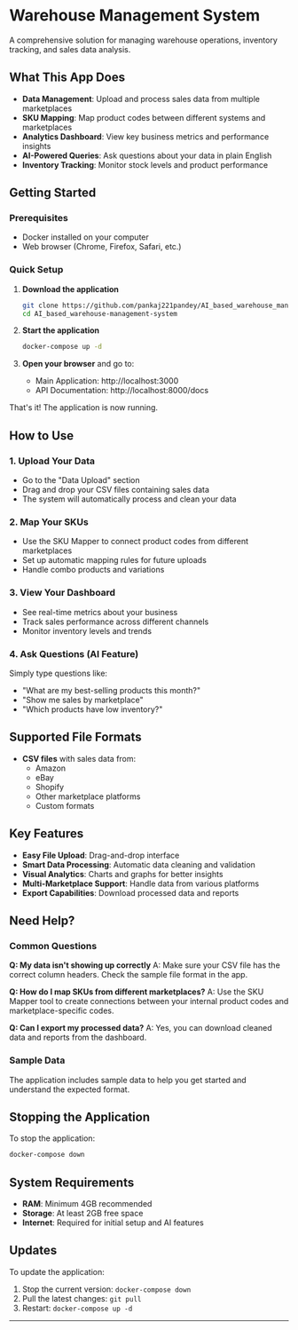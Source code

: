 # Warehouse Management System

A comprehensive solution for managing warehouse operations, inventory tracking, and sales data analysis.

## What This App Does

- **Data Management**: Upload and process sales data from multiple marketplaces
- **SKU Mapping**: Map product codes between different systems and marketplaces
- **Analytics Dashboard**: View key business metrics and performance insights
- **AI-Powered Queries**: Ask questions about your data in plain English
- **Inventory Tracking**: Monitor stock levels and product performance

## Getting Started

### Prerequisites
- Docker installed on your computer
- Web browser (Chrome, Firefox, Safari, etc.)

### Quick Setup

1. **Download the application**
   ```bash
   git clone https://github.com/pankaj221pandey/AI_based_warehouse_management_system.git
   cd AI_based_warehouse-management-system
   ```

2. **Start the application**
   ```bash
   docker-compose up -d
   ```
   
3. **Open your browser** and go to:
   - Main Application: http://localhost:3000
   - API Documentation: http://localhost:8000/docs

That's it! The application is now running.

## How to Use

### 1. Upload Your Data
- Go to the "Data Upload" section
- Drag and drop your CSV files containing sales data
- The system will automatically process and clean your data

### 2. Map Your SKUs
- Use the SKU Mapper to connect product codes from different marketplaces
- Set up automatic mapping rules for future uploads
- Handle combo products and variations

### 3. View Your Dashboard
- See real-time metrics about your business
- Track sales performance across different channels
- Monitor inventory levels and trends

### 4. Ask Questions (AI Feature)
Simply type questions like:
- "What are my best-selling products this month?"
- "Show me sales by marketplace"
- "Which products have low inventory?"

## Supported File Formats

- **CSV files** with sales data from:
  - Amazon
  - eBay
  - Shopify
  - Other marketplace platforms
  - Custom formats

## Key Features

- **Easy File Upload**: Drag-and-drop interface
- **Smart Data Processing**: Automatic data cleaning and validation
- **Visual Analytics**: Charts and graphs for better insights
- **Multi-Marketplace Support**: Handle data from various platforms
- **Export Capabilities**: Download processed data and reports

## Need Help?

### Common Questions

**Q: My data isn't showing up correctly**
A: Make sure your CSV file has the correct column headers. Check the sample file format in the app.

**Q: How do I map SKUs from different marketplaces?**
A: Use the SKU Mapper tool to create connections between your internal product codes and marketplace-specific codes.

**Q: Can I export my processed data?**
A: Yes, you can download cleaned data and reports from the dashboard.

### Sample Data
The application includes sample data to help you get started and understand the expected format.

## Stopping the Application

To stop the application:
```bash
docker-compose down
```

## System Requirements

- **RAM**: Minimum 4GB recommended
- **Storage**: At least 2GB free space
- **Internet**: Required for initial setup and AI features

## Updates

To update the application:
1. Stop the current version: `docker-compose down`
2. Pull the latest changes: `git pull`
3. Restart: `docker-compose up -d`

---
